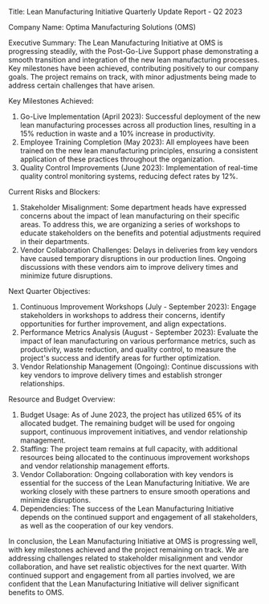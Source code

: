  Title: Lean Manufacturing Initiative Quarterly Update Report - Q2 2023

Company Name: Optima Manufacturing Solutions (OMS)

Executive Summary:
The Lean Manufacturing Initiative at OMS is progressing steadily, with the Post-Go-Live Support phase demonstrating a smooth transition and integration of the new lean manufacturing processes. Key milestones have been achieved, contributing positively to our company goals. The project remains on track, with minor adjustments being made to address certain challenges that have arisen.

Key Milestones Achieved:
1. Go-Live Implementation (April 2023): Successful deployment of the new lean manufacturing processes across all production lines, resulting in a 15% reduction in waste and a 10% increase in productivity.
2. Employee Training Completion (May 2023): All employees have been trained on the new lean manufacturing principles, ensuring a consistent application of these practices throughout the organization.
3. Quality Control Improvements (June 2023): Implementation of real-time quality control monitoring systems, reducing defect rates by 12%.

Current Risks and Blockers:
1. Stakeholder Misalignment: Some department heads have expressed concerns about the impact of lean manufacturing on their specific areas. To address this, we are organizing a series of workshops to educate stakeholders on the benefits and potential adjustments required in their departments.
2. Vendor Collaboration Challenges: Delays in deliveries from key vendors have caused temporary disruptions in our production lines. Ongoing discussions with these vendors aim to improve delivery times and minimize future disruptions.

Next Quarter Objectives:
1. Continuous Improvement Workshops (July - September 2023): Engage stakeholders in workshops to address their concerns, identify opportunities for further improvement, and align expectations.
2. Performance Metrics Analysis (August - September 2023): Evaluate the impact of lean manufacturing on various performance metrics, such as productivity, waste reduction, and quality control, to measure the project's success and identify areas for further optimization.
3. Vendor Relationship Management (Ongoing): Continue discussions with key vendors to improve delivery times and establish stronger relationships.

Resource and Budget Overview:
1. Budget Usage: As of June 2023, the project has utilized 65% of its allocated budget. The remaining budget will be used for ongoing support, continuous improvement initiatives, and vendor relationship management.
2. Staffing: The project team remains at full capacity, with additional resources being allocated to the continuous improvement workshops and vendor relationship management efforts.
3. Vendor Collaboration: Ongoing collaboration with key vendors is essential for the success of the Lean Manufacturing Initiative. We are working closely with these partners to ensure smooth operations and minimize disruptions.
4. Dependencies: The success of the Lean Manufacturing Initiative depends on the continued support and engagement of all stakeholders, as well as the cooperation of our key vendors.

In conclusion, the Lean Manufacturing Initiative at OMS is progressing well, with key milestones achieved and the project remaining on track. We are addressing challenges related to stakeholder misalignment and vendor collaboration, and have set realistic objectives for the next quarter. With continued support and engagement from all parties involved, we are confident that the Lean Manufacturing Initiative will deliver significant benefits to OMS.